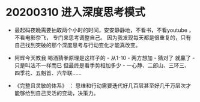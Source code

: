 
# 20200310 进入深度思考模式

 - 最起码夜晚需要抽取两个小时的时间，安安静静地，不看书，不看youtube ，不看电影奈飞， 专门来思考调整自己。  因为我发现每天都是很重复的，只有自己找到突破的那个深度思考与行动变化才能真改变。
 
 - 阿辉今天教我 喝酒猜拳原理是这样子的 - 从1-10  -  两方想加 - 猜对了 就赢了 - 只是叫法不一样而已 但最终是看手势相加多少 - 一心静、二郎山、三环三、四季花、五魁首、六华联……
 
 - 《完整且灵敏的体系》 ： 思维和行动需要迭代好几百层甚至好几千万层次才能够给到自己灵活的变动，决策力。  
 
 
